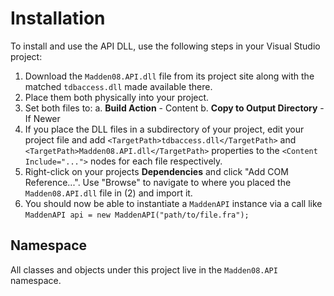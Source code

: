 # Installation

To install and use the API DLL, use the following steps in your Visual Studio project:

1. Download the `Madden08.API.dll` file from its project site along with the matched `tdbaccess.dll` made available there.
2. Place them both physically into your project.
3. Set both files to:
	a. **Build Action** - Content
	b. **Copy to Output Directory** - If Newer
4. If you place the DLL files in a subdirectory of your project, edit your project file and add `<TargetPath>tdbaccess.dll</TargetPath>` and `<TargetPath>Madden08.API.dll</TargetPath>` properties to the `<Content Include="...">` nodes for each file respectively.
5. Right-click on your projects **Dependencies** and click "Add COM Reference...".  Use "Browse" to navigate to where you placed the `Madden08.API.dll` file in (2) and import it.
6. You should now be able to instantiate a `MaddenAPI` instance via a call like `MaddenAPI api = new MaddenAPI("path/to/file.fra");`

## Namespace

All classes and objects under this project live in the `Madden08.API` namespace.